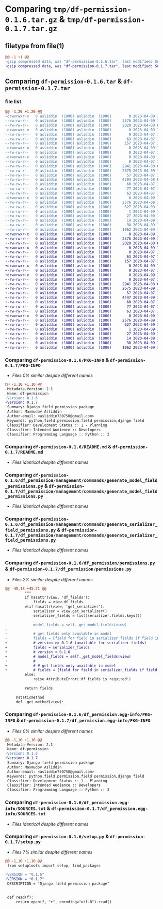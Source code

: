 # Comparing `tmp/df-permission-0.1.6.tar.gz` & `tmp/df-permission-0.1.7.tar.gz`

## filetype from file(1)

```diff
@@ -1 +1 @@
-gzip compressed data, was "df-permission-0.1.6.tar", last modified: Sun Apr  9 10:31:06 2023, max compression
+gzip compressed data, was "df-permission-0.1.7.tar", last modified: Sun Apr  9 10:46:15 2023, max compression
```

## Comparing `df-permission-0.1.6.tar` & `df-permission-0.1.7.tar`

### file list

```diff
@@ -1,26 +1,26 @@
-drwxrwxr-x   0 asliddin  (1000) asliddin  (1000)        0 2023-04-09 10:31:06.838408 df-permission-0.1.6/
--rw-rw-r--   0 asliddin  (1000) asliddin  (1000)     2576 2023-04-09 10:31:06.838408 df-permission-0.1.6/PKG-INFO
--rw-rw-r--   0 asliddin  (1000) asliddin  (1000)     2028 2023-04-08 07:51:02.000000 df-permission-0.1.6/README.md
-drwxrwxr-x   0 asliddin  (1000) asliddin  (1000)        0 2023-04-09 10:31:06.838408 df-permission-0.1.6/df_permission/
--rw-rw-r--   0 asliddin  (1000) asliddin  (1000)        0 2023-04-07 13:57:28.000000 df-permission-0.1.6/df_permission/__init__.py
--rw-rw-r--   0 asliddin  (1000) asliddin  (1000)       63 2023-04-07 13:57:28.000000 df-permission-0.1.6/df_permission/admin.py
--rw-rw-r--   0 asliddin  (1000) asliddin  (1000)      157 2023-04-07 13:57:28.000000 df-permission-0.1.6/df_permission/apps.py
-drwxrwxr-x   0 asliddin  (1000) asliddin  (1000)        0 2023-04-09 10:31:06.838408 df-permission-0.1.6/df_permission/management/
--rw-rw-r--   0 asliddin  (1000) asliddin  (1000)        0 2023-04-07 13:57:28.000000 df-permission-0.1.6/df_permission/management/__init__.py
-drwxrwxr-x   0 asliddin  (1000) asliddin  (1000)        0 2023-04-09 10:31:06.838408 df-permission-0.1.6/df_permission/management/commands/
--rw-rw-r--   0 asliddin  (1000) asliddin  (1000)        0 2023-04-07 13:57:28.000000 df-permission-0.1.6/df_permission/management/commands/__init__.py
--rw-rw-r--   0 asliddin  (1000) asliddin  (1000)     2941 2023-04-08 08:35:02.000000 df-permission-0.1.6/df_permission/management/commands/generate_model_field_permissions.py
--rw-rw-r--   0 asliddin  (1000) asliddin  (1000)     2675 2023-04-09 10:27:35.000000 df-permission-0.1.6/df_permission/management/commands/generate_serializer_field_permissions.py
--rw-rw-r--   0 asliddin  (1000) asliddin  (1000)       57 2023-04-07 13:57:28.000000 df-permission-0.1.6/df_permission/models.py
--rw-rw-r--   0 asliddin  (1000) asliddin  (1000)     4294 2023-04-08 07:49:58.000000 df-permission-0.1.6/df_permission/permissions.py
--rw-rw-r--   0 asliddin  (1000) asliddin  (1000)       60 2023-04-07 13:57:28.000000 df-permission-0.1.6/df_permission/tests.py
--rw-rw-r--   0 asliddin  (1000) asliddin  (1000)       77 2023-04-07 13:57:28.000000 df-permission-0.1.6/df_permission/variables.py
--rw-rw-r--   0 asliddin  (1000) asliddin  (1000)       63 2023-04-07 13:57:28.000000 df-permission-0.1.6/df_permission/views.py
-drwxrwxr-x   0 asliddin  (1000) asliddin  (1000)        0 2023-04-09 10:31:06.838408 df-permission-0.1.6/df_permission.egg-info/
--rw-rw-r--   0 asliddin  (1000) asliddin  (1000)     2576 2023-04-09 10:31:06.000000 df-permission-0.1.6/df_permission.egg-info/PKG-INFO
--rw-rw-r--   0 asliddin  (1000) asliddin  (1000)      627 2023-04-09 10:31:06.000000 df-permission-0.1.6/df_permission.egg-info/SOURCES.txt
--rw-rw-r--   0 asliddin  (1000) asliddin  (1000)        1 2023-04-09 10:31:06.000000 df-permission-0.1.6/df_permission.egg-info/dependency_links.txt
--rw-rw-r--   0 asliddin  (1000) asliddin  (1000)       27 2023-04-09 10:31:06.000000 df-permission-0.1.6/df_permission.egg-info/requires.txt
--rw-rw-r--   0 asliddin  (1000) asliddin  (1000)       14 2023-04-09 10:31:06.000000 df-permission-0.1.6/df_permission.egg-info/top_level.txt
--rw-rw-r--   0 asliddin  (1000) asliddin  (1000)       38 2023-04-09 10:31:06.838408 df-permission-0.1.6/setup.cfg
--rw-rw-r--   0 asliddin  (1000) asliddin  (1000)     1062 2023-04-09 10:30:14.000000 df-permission-0.1.6/setup.py
+drwxrwxr-x   0 asliddin  (1000) asliddin  (1000)        0 2023-04-09 10:46:15.055793 df-permission-0.1.7/
+-rw-rw-r--   0 asliddin  (1000) asliddin  (1000)     2576 2023-04-09 10:46:15.055793 df-permission-0.1.7/PKG-INFO
+-rw-rw-r--   0 asliddin  (1000) asliddin  (1000)     2028 2023-04-08 07:51:02.000000 df-permission-0.1.7/README.md
+drwxrwxr-x   0 asliddin  (1000) asliddin  (1000)        0 2023-04-09 10:46:15.051793 df-permission-0.1.7/df_permission/
+-rw-rw-r--   0 asliddin  (1000) asliddin  (1000)        0 2023-04-07 13:57:28.000000 df-permission-0.1.7/df_permission/__init__.py
+-rw-rw-r--   0 asliddin  (1000) asliddin  (1000)       63 2023-04-07 13:57:28.000000 df-permission-0.1.7/df_permission/admin.py
+-rw-rw-r--   0 asliddin  (1000) asliddin  (1000)      157 2023-04-07 13:57:28.000000 df-permission-0.1.7/df_permission/apps.py
+drwxrwxr-x   0 asliddin  (1000) asliddin  (1000)        0 2023-04-09 10:46:15.055793 df-permission-0.1.7/df_permission/management/
+-rw-rw-r--   0 asliddin  (1000) asliddin  (1000)        0 2023-04-07 13:57:28.000000 df-permission-0.1.7/df_permission/management/__init__.py
+drwxrwxr-x   0 asliddin  (1000) asliddin  (1000)        0 2023-04-09 10:46:15.055793 df-permission-0.1.7/df_permission/management/commands/
+-rw-rw-r--   0 asliddin  (1000) asliddin  (1000)        0 2023-04-07 13:57:28.000000 df-permission-0.1.7/df_permission/management/commands/__init__.py
+-rw-rw-r--   0 asliddin  (1000) asliddin  (1000)     2941 2023-04-08 08:35:02.000000 df-permission-0.1.7/df_permission/management/commands/generate_model_field_permissions.py
+-rw-rw-r--   0 asliddin  (1000) asliddin  (1000)     2675 2023-04-09 10:27:35.000000 df-permission-0.1.7/df_permission/management/commands/generate_serializer_field_permissions.py
+-rw-rw-r--   0 asliddin  (1000) asliddin  (1000)       57 2023-04-07 13:57:28.000000 df-permission-0.1.7/df_permission/models.py
+-rw-rw-r--   0 asliddin  (1000) asliddin  (1000)     4447 2023-04-09 10:45:49.000000 df-permission-0.1.7/df_permission/permissions.py
+-rw-rw-r--   0 asliddin  (1000) asliddin  (1000)       60 2023-04-07 13:57:28.000000 df-permission-0.1.7/df_permission/tests.py
+-rw-rw-r--   0 asliddin  (1000) asliddin  (1000)       77 2023-04-07 13:57:28.000000 df-permission-0.1.7/df_permission/variables.py
+-rw-rw-r--   0 asliddin  (1000) asliddin  (1000)       63 2023-04-07 13:57:28.000000 df-permission-0.1.7/df_permission/views.py
+drwxrwxr-x   0 asliddin  (1000) asliddin  (1000)        0 2023-04-09 10:46:15.051793 df-permission-0.1.7/df_permission.egg-info/
+-rw-rw-r--   0 asliddin  (1000) asliddin  (1000)     2576 2023-04-09 10:46:14.000000 df-permission-0.1.7/df_permission.egg-info/PKG-INFO
+-rw-rw-r--   0 asliddin  (1000) asliddin  (1000)      627 2023-04-09 10:46:14.000000 df-permission-0.1.7/df_permission.egg-info/SOURCES.txt
+-rw-rw-r--   0 asliddin  (1000) asliddin  (1000)        1 2023-04-09 10:46:14.000000 df-permission-0.1.7/df_permission.egg-info/dependency_links.txt
+-rw-rw-r--   0 asliddin  (1000) asliddin  (1000)       27 2023-04-09 10:46:14.000000 df-permission-0.1.7/df_permission.egg-info/requires.txt
+-rw-rw-r--   0 asliddin  (1000) asliddin  (1000)       14 2023-04-09 10:46:14.000000 df-permission-0.1.7/df_permission.egg-info/top_level.txt
+-rw-rw-r--   0 asliddin  (1000) asliddin  (1000)       38 2023-04-09 10:46:15.055793 df-permission-0.1.7/setup.cfg
+-rw-rw-r--   0 asliddin  (1000) asliddin  (1000)     1062 2023-04-09 10:46:04.000000 df-permission-0.1.7/setup.py
```

### Comparing `df-permission-0.1.6/PKG-INFO` & `df-permission-0.1.7/PKG-INFO`

 * *Files 0% similar despite different names*

```diff
@@ -1,10 +1,10 @@
 Metadata-Version: 2.1
 Name: df-permission
-Version: 0.1.6
+Version: 0.1.7
 Summary: Django field permission package
 Author: Maxmudov Asliddin
 Author-email: <asliddin750750@gmail.com>
 Keywords: python,field,permission,field permission,django field
 Classifier: Development Status :: 1 - Planning
 Classifier: Intended Audience :: Developers
 Classifier: Programming Language :: Python :: 3
```

### Comparing `df-permission-0.1.6/README.md` & `df-permission-0.1.7/README.md`

 * *Files identical despite different names*

### Comparing `df-permission-0.1.6/df_permission/management/commands/generate_model_field_permissions.py` & `df-permission-0.1.7/df_permission/management/commands/generate_model_field_permissions.py`

 * *Files identical despite different names*

### Comparing `df-permission-0.1.6/df_permission/management/commands/generate_serializer_field_permissions.py` & `df-permission-0.1.7/df_permission/management/commands/generate_serializer_field_permissions.py`

 * *Files identical despite different names*

### Comparing `df-permission-0.1.6/df_permission/permissions.py` & `df-permission-0.1.7/df_permission/permissions.py`

 * *Files 2% similar despite different names*

```diff
@@ -45,18 +45,21 @@
         """
         if hasattr(view, 'df_fields'):
             fields = view.df_fields
         elif hasattr(view, 'get_serializer'):
             serializer = view.get_serializer()
             serializer_fields = list(serializer.fields.keys())
 
-            model_fields = self._get_model_fields(view)
-
-            # get fields only available in model
-            fields = [field for field in serializer_fields if field in model_fields]
+            # version >= 0.1.6 (available for serializer fields)
+            fields = serializer_fields
+            # version < 0.1.6
+            # model_fields = self._get_model_fields(view)
+            #
+            # # get fields only available in model
+            # fields = [field for field in serializer_fields if field in model_fields]
         else:
             raise AttributeError('df_fields is required')
 
         return fields
 
     @staticmethod
     def _get_method(view):
```

### Comparing `df-permission-0.1.6/df_permission.egg-info/PKG-INFO` & `df-permission-0.1.7/df_permission.egg-info/PKG-INFO`

 * *Files 0% similar despite different names*

```diff
@@ -1,10 +1,10 @@
 Metadata-Version: 2.1
 Name: df-permission
-Version: 0.1.6
+Version: 0.1.7
 Summary: Django field permission package
 Author: Maxmudov Asliddin
 Author-email: <asliddin750750@gmail.com>
 Keywords: python,field,permission,field permission,django field
 Classifier: Development Status :: 1 - Planning
 Classifier: Intended Audience :: Developers
 Classifier: Programming Language :: Python :: 3
```

### Comparing `df-permission-0.1.6/df_permission.egg-info/SOURCES.txt` & `df-permission-0.1.7/df_permission.egg-info/SOURCES.txt`

 * *Files identical despite different names*

### Comparing `df-permission-0.1.6/setup.py` & `df-permission-0.1.7/setup.py`

 * *Files 7% similar despite different names*

```diff
@@ -1,10 +1,10 @@
 from setuptools import setup, find_packages
 
-VERSION = "0.1.6"
+VERSION = "0.1.7"
 DESCRIPTION = "Django field permission package"
 
 
 def read(f):
     return open(f, "r", encoding="utf-8").read()
```


